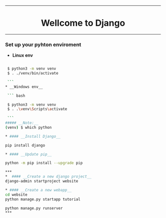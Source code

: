***
<div align="center">
  <h1> Wellcome to Django </h1>
</div>

***

### __Set up your pyhton enviroment__

  * __Linux env__

   ``` bash

    $ python3 -m venv venv
    $ . ./venv/bin/activate

    ```
  * __Windows env__
  
    ``` bash

    $ python3 -m venv venv
    $ . .\venv\Scripts\activate
    
    ```
##### __Note:__
(venv) $ which python

* #### __Install Django__

pip install django

* #### __Update pip__

python -m pip install --upgrade pip

***
*  #### __Create a new django project__  
django-admin startproject website

* #### __Create a new webapp__
cd website  
python manage.py startapp tutorial  

python manage.py runserver
***